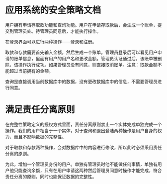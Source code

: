 # 应用系统的安全策略文档

用户拥有申请存取款功能和查询功能。用户在申请存取款后，会生成一个账单，提交到管理员处。待管理员同意后，才能执行操作。

在登录界面可以进行两种操作——登录和注册。

取款和存款需要首先输入金额，然后生成一个账单。管理员登录后可以看见用户申请的账单信息，里面有用户的用户名和更改金额。管理员认证通过后，该账单被删除，该操作执行成功。如果管理员没有同意，则直接取消账单。注意：取款金额不能超过当前拥有的金额。

查询是直接调用当前数据库中的数据，没有更改数据库中的信息，不需要管理员进行同意。

# 满足责任分离原则

在完整性策略定义的授权方式里面，责任分离原则禁止一个实体完成单独完成一个操作。我们的用户相当于一个实体，对于查询和退出登陆两种操作是用户自身的权力，而且不影响数据的完整性。

对于取款和存款两种操作，会对数据库中的内容进行修改，所以此时必须采用责任分离的原则。

为此，增加一个管理员身份的用户。单独有管理员时他不能做任何事情，单独有用户他只能查询余额，只有在用户申请这两种然后管理员同意时操作才能完成，符合责任分离的原则，同时也能保证数据的完整性。

